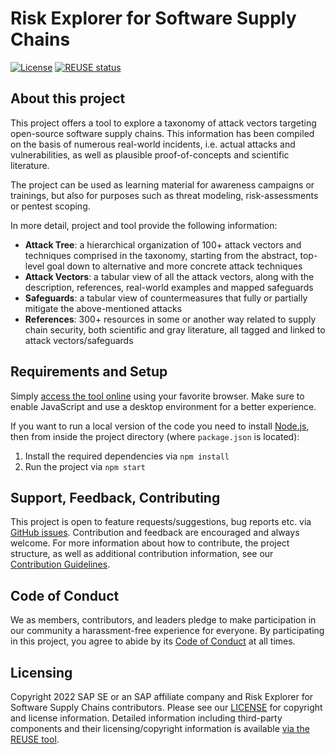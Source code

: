 # Risk Explorer for Software Supply Chains
[![License](https://img.shields.io/badge/license-Apache%202.0-blue.svg)](LICENSE.txt)
[![REUSE status](https://api.reuse.software/badge/github.com/sap/risk-explorer-for-software-supply-chains)](https://api.reuse.software/info/github.com/sap/risk-explorer-for-software-supply-chains)

## About this project

This project offers a tool to explore a taxonomy of attack vectors targeting open-source software supply chains. This information has been compiled on the basis of numerous real-world incidents, i.e. actual attacks and vulnerabilities, as well as plausible proof-of-concepts and scientific literature.

The project can be used as learning material for awareness campaigns or trainings, but also for purposes such as threat modeling, risk-assessments or pentest scoping.

In more detail, project and tool provide the following information:
* **Attack Tree**: a hierarchical organization of 100+ attack vectors and techniques comprised in the taxonomy, starting from the abstract, top-level goal down to alternative and more concrete attack techniques
* **Attack Vectors**: a tabular view of all the attack vectors, along with the description, references, real-world examples and mapped safeguards
* **Safeguards**: a tabular view of countermeasures that fully or partially mitigate the above-mentioned attacks
* **References**: 300+ resources in some or another way related to supply chain security, both scientific and gray literature, all tagged and linked to attack vectors/safeguards 

## Requirements and Setup

Simply [access the tool online](https://sap.github.io/risk-explorer-for-software-supply-chains/) using your favorite browser. Make sure to enable JavaScript and use a desktop environment for a better experience.

If you want to run a local version of the code you need to install [Node.js](https://nodejs.dev/learn/how-to-install-nodejs), then from inside the project directory (where `package.json` is located):
1. Install the required dependencies via `npm install`
2. Run the project via `npm start`
   
## Support, Feedback, Contributing

This project is open to feature requests/suggestions, bug reports etc. via [GitHub issues](https://github.com/SAP/risk-explorer-for-software-supply-chains/issues). Contribution and feedback are encouraged and always welcome. For more information about how to contribute, the project structure, as well as additional contribution information, see our [Contribution Guidelines](CONTRIBUTING.md).

## Code of Conduct

We as members, contributors, and leaders pledge to make participation in our community a harassment-free experience for everyone. By participating in this project, you agree to abide by its [Code of Conduct](CODE_OF_CONDUCT.md) at all times.

## Licensing

Copyright 2022 SAP SE or an SAP affiliate company and Risk Explorer for Software Supply Chains contributors. Please see our [LICENSE](LICENSE) for copyright and license information. Detailed information including third-party components and their licensing/copyright information is available [via the REUSE tool](https://api.reuse.software/info/github.com/SAP/risk-explorer-for-software-supply-chains/).
